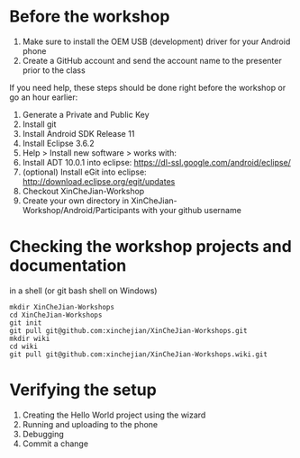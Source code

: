 # Before the workshop

1. Make sure to install the OEM USB (development) driver for your Android phone
1. Create a GitHub account and send the account name to the presenter prior to the class

If you need help, these steps should be done right before the workshop or go an hour earlier:

1. Generate a Private and Public Key
1. Install git
1. Install Android SDK Release 11
1. Install Eclipse 3.6.2
1. Help > Install new software > works with: <enter url>
 1. Install ADT 10.0.1 into eclipse: https://dl-ssl.google.com/android/eclipse/
 1. (optional) Install eGit into eclipse: http://download.eclipse.org/egit/updates
1. Checkout XinCheJian-Workshop
1. Create your own directory in XinCheJian-Workshop/Android/Participants with your github username

# Checking the workshop projects and documentation

in a shell (or git bash shell on Windows)

    mkdir XinCheJian-Workshops
    cd XinCheJian-Workshops
    git init
    git pull git@github.com:xinchejian/XinCheJian-Workshops.git
    mkdir wiki
    cd wiki
    git pull git@github.com:xinchejian/XinCheJian-Workshops.wiki.git

# Verifying the setup

1. Creating the Hello World project using the wizard
1. Running and uploading to the phone
1. Debugging
1. Commit a change